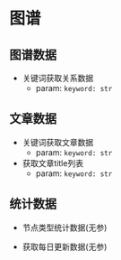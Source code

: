 # 图谱

## 图谱数据
+ 关键词获取关系数据
    + param: `keyword: str`

## 文章数据
+ 关键词获取文章数据
    + param: `keyword: str`
+ 获取文章title列表
    + param: `keyword: str`

## 统计数据
+ 节点类型统计数据(无参)

+ 获取每日更新数据(无参)
